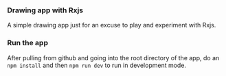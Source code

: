 ### Drawing app with Rxjs

A simple drawing app just for an excuse to play and experiment with Rxjs.

### Run the app

After pulling from github and going into the root directory of the app, do an `npm install` and then `npm run dev` to run in development mode.